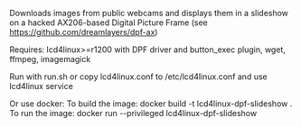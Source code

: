 Downloads images from public webcams and displays them in a slideshow on a hacked AX206-based Digital Picture Frame (see https://github.com/dreamlayers/dpf-ax)



Requires: lcd4linux>=r1200 with DPF driver and button_exec plugin, wget, ffmpeg, imagemagick



Run with run.sh or copy lcd4linux.conf to /etc/lcd4linux.conf and use lcd4linux service

Or use docker:
To build the image: docker build -t lcd4linux-dpf-slideshow .
To run the image: docker run --privileged lcd4linux-dpf-slideshow

